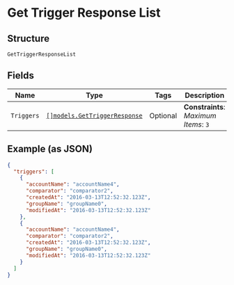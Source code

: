 
# Get Trigger Response List

## Structure

`GetTriggerResponseList`

## Fields

| Name | Type | Tags | Description |
|  --- | --- | --- | --- |
| `Triggers` | [`[]models.GetTriggerResponse`](../../doc/models/get-trigger-response.md) | Optional | **Constraints**: *Maximum Items*: `3` |

## Example (as JSON)

```json
{
  "triggers": [
    {
      "accountName": "accountName4",
      "comparator": "comparator2",
      "createdAt": "2016-03-13T12:52:32.123Z",
      "groupName": "groupName0",
      "modifiedAt": "2016-03-13T12:52:32.123Z"
    },
    {
      "accountName": "accountName4",
      "comparator": "comparator2",
      "createdAt": "2016-03-13T12:52:32.123Z",
      "groupName": "groupName0",
      "modifiedAt": "2016-03-13T12:52:32.123Z"
    }
  ]
}
```

